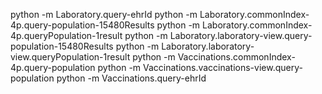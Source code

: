 python -m Laboratory.query-ehrId
python -m Laboratory.commonIndex-4p.query-population-15480Results
python -m Laboratory.commonIndex-4p.queryPopulation-1result
python -m Laboratory.laboratory-view.query-population-15480Results
python -m Laboratory.laboratory-view.queryPopulation-1result
python -m Vaccinations.commonIndex-4p.query-population
python -m Vaccinations.vaccinations-view.query-population
python -m Vaccinations.query-ehrId

